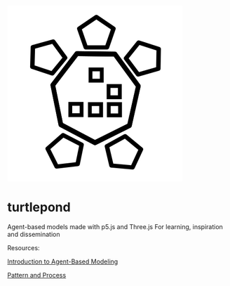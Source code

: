 
![logo](https://github.com/danefilipczak/turtlepond/blob/master/turtlepondlogo.png "")

# turtlepond

Agent-based models made with p5.js and Three.js 
For learning, inspiration and dissemination 

Resources: 

[Introduction to Agent-Based Modeling](http://www.intro-to-abm.com/)

[Pattern and Process](http://patternandprocess.org/)
